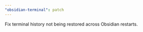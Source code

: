 ```yaml
---
"obsidian-terminal": patch
---
```


Fix terminal history not being restored across Obsidian restarts.

